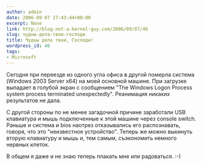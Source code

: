 ```yaml
---
author: admin
date: 2006-09-07 17:43:44+00:00
excerpt: None
link: http://blog.not-a-kernel-guy.com/2006/09/07/46
slug: чудны-дела-твои-господи
title: Чудны дела твои, Господи!
wordpress_id: 46
tags:
- Microsoft
---
```


Сегодня при переезде из одного угла офиса в другой померла система (Windows 2003 Server x64) на моей основной машине. При загрузке выпадает в голубой экран с сообщением "The Windows Logon Process system process terminated unexpectedly". Реанимация никаких результатов не дала. 

С другой стороны по не менее загадочной причине заработали USB клавиатура и мышь подключенные к этой машине через console switch. Раньше и система и bios наотрез отказывались его распознавать, говоря, что это "неизвестное устройство". Теперь же можно выкинуть вторую клавиатуру и мышь и, тем самым, съэкономить немного нервных клеток.

В общем я даже и не знаю теперь плакать мне или радоваться. :-)
